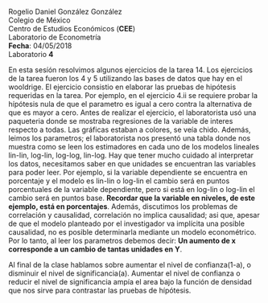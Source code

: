 Rogelio Daniel González González  
Colegio de México   
Centro de Estudios Económicos (**CEE**)  
Laboratorio de Econometría  
**Fecha**: 04/05/2018  
Laboratorio **4**  

En esta sesíón resolvimos algunos ejercicios de la tarea 14. Los ejercicios de la tarea fueron los 4 y 5 utilizando las bases de datos que hay en el wooldrige. El ejercicio consistio en elaborar las pruebas de hipótesis requeridas en la tarea. Por ejemplo, en el ejercicio 4.ii se requiere probar la hípótesis nula de que el parametro es igual a cero contra la alternativa de que es mayor a cero. Antes de realizar el ejercicio, el laboratorista usó una paqueteria donde se mostraba regresiones de la variable de interes respecto a todas. Las gráficas estaban a colores, se veía chido. Además, leimos los parametros; el laboratorista nos presentó una tabla donde nos muestra como se leen los estimadores en cada uno de los modelos lineales lin-lin, log-lin, log-log, lin-log. Hay que tener mucho cuidado al interpretar los datos, necesitamos saber en que unidades se encuentran las variables para poder leer. Por ejemplo, si la variable dependiente se encuentra en porcentaje y el modelo es lin-lin o log-lin el cambio será en puntos porcentuales de la variable dependiente, pero si está en log-lin o log-lin el cambio será en puntos base. **Recordar que la variable en niveles, de este ejemplo, está en porcentajes**. Además, discutimos los problemas de correlación y causalidad, correlación no implica causalidad; asi que, apesar de que el modelo planteado por el investigador  va implícita una posible causalidad, no es posible determinarla mediante un modelo econométrico. Por lo tanto, al leer los parametros debemos decir: **Un aumento de x corresponde a un cambio de tantas unidades en Y**. 

Al final de la clase hablamos sobre aumentar el nivel de confianza(1-a), o disminuir el nivel de significancia(a). Aumentar el nivel de confianza o reducir el nivel de significancia ampía el area bajo la función de densidad que nos sirve para contrastar las pruebas de hípótesis. 

